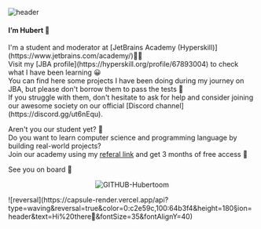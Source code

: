 ![header](https://capsule-render.vercel.app/api?type=waving&color=0:c2e59c,100:64b3f4&height=180&section=header&text=Hi%20there👋&fontSize=35&fontAlignY=40)
 <h4>I’m Hubert 👋</h4>
 I'm a student and moderator at [JetBrains Academy (Hyperskill)](https://www.jetbrains.com/academy/)👨‍💻 <br/>
 Visit my [JBA profile](https://hyperskill.org/profile/67893004) to check what I have been learning 😀 <br/>
 You can find here some projects I have been doing during my journey on JBA, but please don't borrow them to pass the tests 🙈 <br/> 
 If you struggle with them, don't hesitate to ask for help and consider joining our awesome society on our official [Discord channel](https://discord.gg/ut6nEqu).

 Aren't you our student yet? 👀 <br/> 
 Do you want to learn computer science and programming language by building real-world projects? <br/>
 Join our academy using my [referal link](https://hyperskill.org/join/10654f9d7) and get 3 months of free access 🤗
 
 See you on board 👋
 
 <p align="center"> <img src="https://komarev.com/ghpvc/?username=GITHUB-Hubertoom&label=Profile%20views&color=33aaeb&style=flat" alt="GITHUB-Hubertoom" /> </p>
 ![reversal](https://capsule-render.vercel.app/api?type=waving&reversal=true&color=0:c2e59c,100:64b3f4&height=180&section=header&text=Hi%20there👋&fontSize=35&fontAlignY=40)
